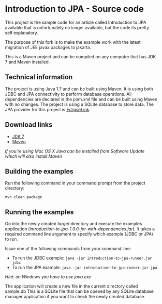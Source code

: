 Introduction to JPA - Source code
=================================

This project is the sample code for an article called Introduction to JPA
available that is unfortunately no longer available, but the code its pretty self explanatory.

The purpose of this fork is to make the example work with the latest migration of JEE javax packages to jakarta.

This is a Maven project and can be compiled on any computer that
has JDK 7 and Maven installed.

Technical information
---------------------

The project is using Java 1.7 and can be built using Maven. It is using both JDBC and JPA connectivity to perform
database operations. All dependencies are declared in the pom.xml file and can be built using Maven with no
changes.
The project is using a SQLite database to store data.
The JPA provider for this project is [EclipseLink](http://www.eclipse.org/eclipselink).

Download links
--------------

- [JDK 7](http://www.oracle.com/technetwork/java/javase/downloads/index.html)
- [Maven](http://maven.apache.org/download.cgi)

*If you're using Mac OS X Java can be installed from Software Update which will also install Maven*

Building the examples
---------------------

Run the following command in your command prompt from the project directory:

`mvn clean package`

Running the examples
--------------------

Go into the newly created *target* directory and execute the examples application (*introduction-to-jpa-1.0.0-jar-with-dependencies.jar*).
It takes a required command line argument to specify which example (JDBC or JPA) to run.

Issue one of the following commands from your command line:

- To run the JDBC example: `java -jar introduction-to-jpa-runner.jar jdbc`
- To run the JPA example: `java -jar introduction-to-jpa-runner.jar jpa`

*Hint: on Windows you have to use java.exe*

The application will create a new file in the current directory called sample.db
This is a SQLite file that can be opened by any SQLite database manager application if you want to check the newly created database.
